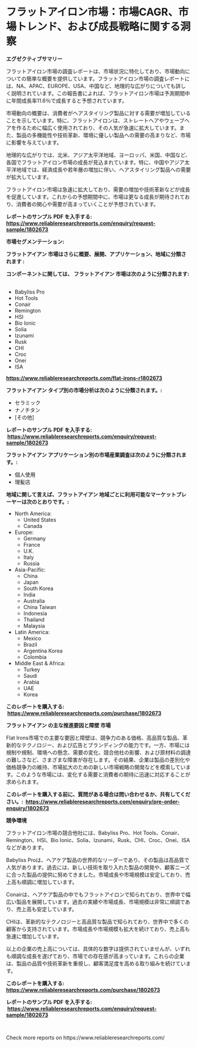 <p><h1>フラットアイロン市場：市場CAGR、市場トレンド、および成長戦略に関する洞察</h1></p><p><strong>エグゼクティブサマリー</strong></p>
<p><p>フラットアイロン市場の調査レポートは、市場状況に特化しており、市場動向についての簡単な概要を提供しています。フラットアイロン市場の調査レポートには、NA、APAC、EUROPE、USA、中国など、地理的な広がりについても詳しく説明されています。この報告書によれば、フラットアイロン市場は予測期間中に年間成長率11.6％で成長すると予想されています。</p><p>市場動向の概要は、消費者がヘアスタイリング製品に対する需要が増加していることを示しています。特に、フラットアイロンは、ストレートヘアやウェーブヘアを作るために幅広く使用されており、その人気が急速に拡大しています。また、製品の多機能性や技術革新、環境に優しい製品への需要の高まりなど、市場に影響を与えています。</p><p>地理的な広がりでは、北米、アジア太平洋地域、ヨーロッパ、米国、中国など、各国でフラットアイロン市場の成長が見込まれています。特に、中国やアジア太平洋地域では、経済成長や若年層の増加に伴い、ヘアスタイリング製品への需要が拡大しています。</p><p>フラットアイロン市場は急速に拡大しており、需要の増加や技術革新などが成長を促進しています。これからの予想期間中に、市場は更なる成長が期待されており、消費者の関心や需要が高まっていくことが予想されています。</p></p>
<p><strong>レポートのサンプル PDF を入手する: <a href="https://www.reliableresearchreports.com/enquiry/request-sample/1802673">https://www.reliableresearchreports.com/enquiry/request-sample/1802673</a></strong></p>
<p><strong>市場セグメンテーション:</strong></p>
<p><strong> フラットアイアン 市場はさらに概要、展開、アプリケーション、地域に分類されます :</strong></p>
<p><strong>コンポーネントに関しては、 フラットアイアン 市場は次のように分類されます: &nbsp;</strong></p>
<p><ul><li>Babyliss Pro</li><li>Hot Tools</li><li>Conair</li><li>Remington</li><li>HSI</li><li>Bio Ionic</li><li>Solia</li><li>Izunami</li><li>Rusk</li><li>CHI</li><li>Croc</li><li>Onei</li><li>ISA</li></ul></p>
<p><strong><a href="https://www.reliableresearchreports.com/flat-irons-r1802673">https://www.reliableresearchreports.com/flat-irons-r1802673</a></strong></p>
<p><strong> フラットアイアン タイプ別の市場分析は次のように分類されます。:</strong></p>
<p><ul><li>セラミック</li><li>ナノチタン</li><li>[その他]</li></ul></p>
<p><strong>レポートのサンプル PDF を入手する: &nbsp;<a href="https://www.reliableresearchreports.com/enquiry/request-sample/1802673">https://www.reliableresearchreports.com/enquiry/request-sample/1802673</a></strong></p>
<p><strong> フラットアイアン アプリケーション別の市場産業調査は次のように分類されます。:</strong></p>
<p><ul><li>個人使用</li><li>理髪店</li></ul></p>
<p><strong>地域に関して言えば、フラットアイアン 地域ごとに利用可能なマーケットプレーヤーは次のとおりです。:</strong></p>
<p><ul>
    <li>
        North America:
        <ul>
            <li>United States</li>
            <li>Canada</li>
        </ul>
    </li>
    <li>
        Europe:
        <ul>
            <li>Germany</li>
            <li>France</li>
            <li>U.K.</li>
            <li>Italy</li>
            <li>Russia</li>
        </ul>
    </li>
    <li>
        Asia-Pacific:
        <ul>
            <li>China</li>
            <li>Japan</li>
            <li>South Korea</li>
            <li>India</li>
            <li>Australia</li>
            <li>China Taiwan</li>
            <li>Indonesia</li>
            <li>Thailand</li>
            <li>Malaysia</li>
        </ul>
    </li>
    <li>
        Latin America:
        <ul>
            <li>Mexico</li>
            <li>Brazil</li>
            <li>Argentina Korea</li>
            <li>Colombia</li>
        </ul>
    </li>
    <li>
        Middle East & Africa:
        <ul>
            <li>Turkey</li>
            <li>Saudi</li>
            <li>Arabia</li>
            <li>UAE</li>
            <li>Korea</li>
        </ul>
    </li>
    </ul></p>
<p><strong>このレポートを購入する: &nbsp;<a href="https://www.reliableresearchreports.com/purchase/1802673">https://www.reliableresearchreports.com/purchase/1802673</a></strong></p>
<p><strong>フラットアイアン の主な推進要因と障壁 市場</strong></p>
<p><p>Flat Irons市場での主要な要因と障壁は、競争力のある価格、高品質な製品、革新的なテクノロジー、および広告とブランディングの能力です。一方、市場には規制や規制、環境への懸念、需要の変化、競合他社の影響、および原材料の調達の難しさなど、さまざまな障害が存在します。その結果、企業は製品の差別化や価格競争力の維持、市場拡大のための新しい市場戦略の開発などを模索しています。このような市場には、変化する需要と消費者の期待に迅速に対応することが求められます。</p></p>
<p><strong>このレポートを購入する前に、質問がある場合は問い合わせるか、共有してください。:&nbsp; <a href="https://www.reliableresearchreports.com/enquiry/pre-order-enquiry/1802673">https://www.reliableresearchreports.com/enquiry/pre-order-enquiry/1802673</a></strong></p>
<p><strong>競争環境</strong></p>
<p><p>フラットアイロン市場の競合他社には、Babyliss Pro、Hot Tools、Conair、Remington、HSI、Bio Ionic、Solia、Izunami、Rusk、CHI、Croc、Onei、ISAなどがあります。</p><p>Babyliss Proは、ヘアケア製品の世界的なリーダーであり、その製品は高品質で人気があります。過去には、新しい技術を取り入れた製品の開発や、顧客ニーズに合った製品の提供に努めてきました。市場成長や市場規模は安定しており、売上高も順調に増加しています。</p><p>Conairは、ヘアケア製品の中でもフラットアイロンで知られており、世界中で幅広い製品を展開しています。過去の実績や市場成長、市場規模は非常に順調であり、売上高も安定しています。</p><p>CHIは、革新的なテクノロジーと高品質な製品で知られており、世界中で多くの顧客から支持されています。市場成長や市場規模も拡大を続けており、売上高も急速に増加しています。</p><p>以上の企業の売上高については、具体的な数字は提供されていませんが、いずれも順調な成長を遂げており、市場での存在感が高まっています。これらの企業は、製品の品質や技術革新を重視し、顧客満足度を高める取り組みを続けています。</p></p>
<p><strong>このレポートを購入する: &nbsp; <a href="https://www.reliableresearchreports.com/purchase/1802673">https://www.reliableresearchreports.com/purchase/1802673</a></strong></p>
<p><strong>レポートのサンプル PDF を入手する: &nbsp;<a href="https://www.reliableresearchreports.com/enquiry/request-sample/1802673">https://www.reliableresearchreports.com/enquiry/request-sample/1802673</a></strong><strong></strong></p>
<p>&nbsp;</p>
<p>Check more reports on https://www.reliableresearchreports.com/</p>